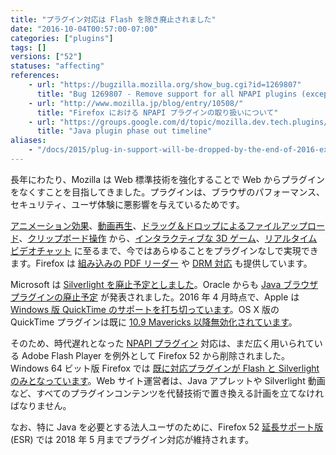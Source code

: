 ```yaml
---
title: "プラグイン対応は Flash を除き廃止されました"
date: "2016-10-04T00:57:00-07:00"
categories: ["plugins"]
tags: []
versions: ["52"]
statuses: "affecting"
references:
    - url: "https://bugzilla.mozilla.org/show_bug.cgi?id=1269807"
      title: "Bug 1269807 - Remove support for all NPAPI plugins (except Flash)"
    - url: "http://www.mozilla.jp/blog/entry/10508/"
      title: "Firefox における NPAPI プラグインの取り扱いについて"
    - url: "https://groups.google.com/d/topic/mozilla.dev.tech.plugins/Cu1rOVEn45M/discussion"
      title: "Java plugin phase out timeline"
aliases:
    - "/docs/2015/plug-in-support-will-be-dropped-by-the-end-of-2016-except-flash/"
---
```

長年にわたり、Mozilla は Web 標準技術を強化することで Web からプラグインをなくすことを目指してきました。プラグインは、ブラウザのパフォーマンス、セキュリティ、ユーザ体験に悪影響を与えているためです。

[アニメーション効果](https://developer.mozilla.org/ja/docs/Web/CSS/CSS_Animations/Using_CSS_animations)、[動画再生](https://developer.mozilla.org/ja/docs/Web/Guide/HTML/Using_HTML5_audio_and_video)、[ドラッグ＆ドロップによるファイルアップロード](https://developer.mozilla.org/ja/docs/Web/Guide/HTML/Drag_and_drop)、[クリップボード操作](https://hacks.mozilla.org/2015/09/flash-free-clipboard-for-the-web/) から、[インタラクティブな 3D ゲーム](https://games.mozilla.org/)、[リアルタイムビデオチャット](https://developer.mozilla.org/ja/docs/Web/Guide/API/WebRTC) に至るまで、今ではあらゆることをプラグインなしで実現できます。Firefox は [組み込みの PDF リーダー](https://support.mozilla.org/ja/kb/view-pdf-files-firefox-without-downloading-them) や [DRM 対応](https://support.mozilla.org/ja/kb/enable-drm) も提供しています。

Microsoft は [Silverlight を廃止予定としました](https://support.microsoft.com/ja-jp/lifecycle?C2=12905)。Oracle からも [Java ブラウザプラグインの廃止予定](https://blogs.oracle.com/java-platform-group/entry/moving_to_a_plugin_free) が発表されました。2016 年 4 月時点で、Apple は [Windows 版 QuickTime のサポートを打ち切っています](https://support.apple.com/ja-jp/HT201175)。OS X 版の QuickTime プラグインは既に [10.9 Mavericks 以降無効化されています](https://support.apple.com/ja-jp/HT205081)。

そのため、時代遅れとなった [NPAPI プラグイン](https://developer.mozilla.org/ja/docs/Plugins) 対応は、まだ広く用いられている Adobe Flash Player を例外として Firefox 52 から削除されました。Windows 64 ビット版 Firefox では [既に対応プラグインが Flash と Silverlight のみとなっています](https://www.fxsitecompat.com/ja/docs/2015/64-bit-firefox-for-windows-is-officially-available-flash-and-silverlight-are-the-only-supported-plug-ins/)。Web サイト運営者は、Java アプレットや Silverlight 動画など、すべてのプラグインコンテンツを代替技術で置き換える計画を立てなければなりません。

なお、特に Java を必要とする法人ユーザのために、Firefox 52 [延長サポート版](https://www.mozilla.jp/business/) (ESR) では 2018 年 5 月までプラグイン対応が維持されます。
